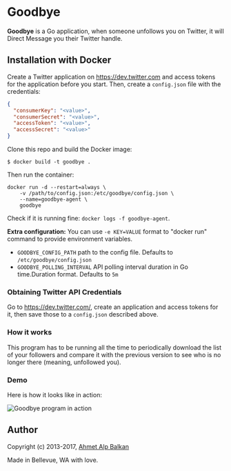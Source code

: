 # Goodbye

**Goodbye** is a Go application, when someone unfollows you on Twitter,
it will Direct Message you their Twitter handle.

## Installation with Docker

Create a Twitter application on https://dev.twitter.com and access tokens
for the application before you start. Then, create a `config.json` file with
the credentials:

```json
{
  "consumerKey": "<value>",
  "consumerSecret": "<value>",
  "accessToken": "<value>",
  "accessSecret": "<value>"
}
```

Clone this repo and build the Docker image:

    $ docker build -t goodbye .

Then run the container:

```
docker run -d --restart=always \
    -v /path/to/config.json:/etc/goodbye/config.json \
    --name=goodbye-agent \
    goodbye
```

Check if it is running fine: `docker logs -f goodbye-agent`.

**Extra configuration:** You can use `-e KEY=VALUE` format to "docker run" command
to provide environment variables.

* `GOODBYE_CONFIG_PATH` path to the config file. Defaults to
  `/etc/goodbye/config.json`
* `GOODBYE_POLLING_INTERVAL` API polling interval duration in Go time.Duration
  format. Defaults to `5m`

### Obtaining Twitter API Credentials

Go to https://dev.twitter.com/, create an application and access tokens
for it, then save those to a `config.json` described above.

### How it works

This program has to be running all the time to periodically download the
list of your followers and compare it with the previous version to see
who is no longer there (meaning, unfollowed you).


### Demo

Here is how it looks like in action:

![Goodbye program in action](http://i.imgur.com/FQr9Qjl.png)

## Author

Copyright (c) 2013-2017, [Ahmet Alp Balkan](http://ahmetalpbalkan.com)

Made in Bellevue, WA with love.
